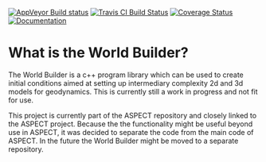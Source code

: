 [![AppVeyor Build status](https://ci.appveyor.com/api/projects/status/8amaw31qwwlo33vs?svg=true)](https://ci.appveyor.com/project/MFraters/worldbuilder)
[![Travis CI Build Status](https://travis-ci.org/GeodynamicWorldBuilder/WorldBuilder.svg?branch=master)](https://travis-ci.org/GeodynamicWorldBuilder/WorldBuilder)
[![Coverage Status](https://coveralls.io/repos/github/GeodynamicWorldBuilder/WorldBuilder/badge.svg?branch=master)](https://coveralls.io/github/GeodynamicWorldBuilder/WorldBuilder?branch=master)
[![Documentation](https://codedocs.xyz/GeodynamicWorldBuilder/WorldBuilder.svg)](https://codedocs.xyz/GeodynamicWorldBuilder/WorldBuilder/)

What is the World Builder?
========================

The World Builder is a c++ program library which can be used to create initial 
conditions aimed at setting up intermediary complexity 2d and 3d models for 
geodynamics. This is currently still a work in progress and not fit for use.

This project is currently part of the ASPECT repository and closely linked to 
the ASPECT project. Because the the functionality might be useful beyond use in 
ASPECT, it was decided to separate the code from the main code of ASPECT. In the 
future the World Builder might be moved to a separate repository.
